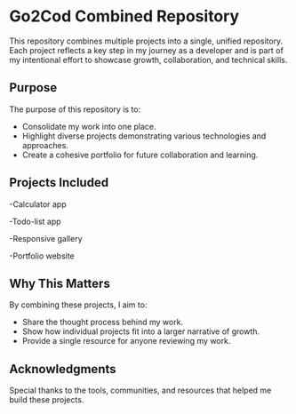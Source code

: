 # Go2Cod Combined Repository

This repository combines multiple projects into a single, unified repository. Each project reflects a key step in my journey as a developer and is part of my intentional effort to showcase growth, collaboration, and technical skills.

## Purpose
The purpose of this repository is to:
- Consolidate my work into one place.
- Highlight diverse projects demonstrating various technologies and approaches.
- Create a cohesive portfolio for future collaboration and learning.

## Projects Included
-Calculator app

-Todo-list app

-Responsive gallery

-Portfolio website

## Why This Matters
By combining these projects, I aim to:
- Share the thought process behind my work.
- Show how individual projects fit into a larger narrative of growth.
- Provide a single resource for anyone reviewing my work.

## Acknowledgments
Special thanks to the tools, communities, and resources that helped me build these projects.

